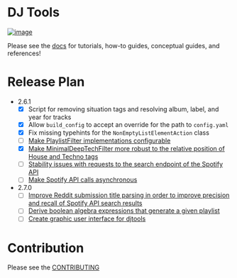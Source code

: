 # DJ Tools
[![image](https://img.shields.io/pypi/v/djtools.svg)](https://pypi.org/project/djtools/)

Please see the [docs](https://a-rich.github.io/DJ-Tools/) for tutorials, how-to guides, conceptual guides, and references!

# Release Plan
* 2.6.1
    - [x] Script for removing situation tags and resolving album, label, and year for tracks
    - [x] Allow `build_config` to accept an override for the path to `config.yaml`
    - [x] Fix missing typehints for the `NonEmptyListElementAction` class
    - [ ] [Make PlaylistFilter implementations configurable](https://github.com/a-rich/DJ-Tools/issues/120)
    - [x] [Make MinimalDeepTechFilter more robust to the relative position of House and Techno tags](https://github.com/a-rich/DJ-Tools/issues/122)
    - [ ] [Stability issues with requests to the search endpoint of the Spotify API](https://github.com/a-rich/DJ-Tools/issues/58)
    - [ ] [Make Spotify API calls asynchronous](https://github.com/a-rich/DJ-Tools/issues/38)
* 2.7.0
    - [ ] [Improve Reddit submission title parsing in order to improve precision and recall of Spotify API search results](https://github.com/a-rich/DJ-Tools/issues/59)
    - [ ] [Derive boolean algebra expressions that generate a given playlist](https://github.com/a-rich/DJ-Tools/issues/106)
    - [ ] [Create graphic user interface for djtools](https://github.com/a-rich/DJ-Tools/issues/118)

# Contribution
Please see the [CONTRIBUTING](CONTRIBUTING.md)
